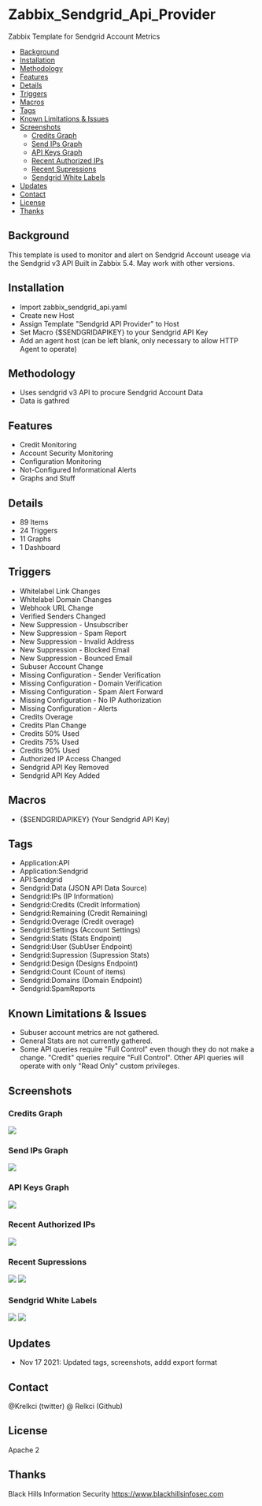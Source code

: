 # Zabbix_Sendgrid_Api_Provider
Zabbix Template for Sendgrid Account Metrics

<!-- Start Document Outline -->

* [Background](#background)
* [Installation](#installation)
* [Methodology](#methodology)
* [Features](#features)
* [Details](#details)
* [Triggers](#triggers)
* [Macros](#macros)
* [Tags](#tags)
* [Known Limitations &amp; Issues](#known-limitations--issues)
* [Screenshots](#screenshots)
	* [Credits Graph](#credits-graph)
	* [Send IPs Graph](#send-ips-graph)
	* [API Keys Graph](#api-keys-graph)
	* [Recent Authorized IPs](#recent-authorized-ips)
	* [Recent Supressions](#recent-supressions)
	* [Sendgrid White Labels](#sendgrid-white-labels)
* [Updates](#updates)
* [Contact](#contact)
* [License](#license)
* [Thanks](#thanks)

<!-- End Document Outline -->

## Background 
This template is used to monitor and alert on Sendgrid Account useage via the Sendgrid v3 API
Built in Zabbix 5.4.  May work with other versions.

## Installation
- Import zabbix_sendgrid_api.yaml
- Create new Host
- Assign Template "Sendgrid API Provider" to Host
- Set Macro {$SENDGRIDAPIKEY} to your Sendgrid API Key
- Add an agent host (can be left blank, only necessary to allow HTTP Agent to operate)
## Methodology
- Uses sendgrid v3 API to procure Sendgrid Account Data
- Data is gathred 

## Features
- Credit Monitoring
- Account Security Monitoring
- Configuration Monitoring
- Not-Configured Informational Alerts
- Graphs and Stuff

## Details
- 89 Items
- 24 Triggers
- 11 Graphs
- 1 Dashboard


## Triggers
- Whitelabel Link Changes 
- Whitelabel Domain Changes
- Webhook URL Change
- Verified Senders Changed
- New Suppression - Unsubscriber
- New Suppression - Spam Report
- New Suppression - Invalid Address
- New Suppression - Blocked Email
- New Suppression - Bounced Email
- Subuser Account Change
- Missing Configuration - Sender Verification
- Missing Configuration - Domain Verification
- Missing Configuration - Spam Alert Forward
- Missing Configuration - No IP Authorization
- Missing Configuration - Alerts 
- Credits Overage
- Credits Plan Change
- Credits 50% Used
- Credits 75% Used
- Credits 90% Used
- Authorized IP Access Changed
- Sendgrid API Key Removed
- Sendgrid API Key Added

## Macros
- {$SENDGRIDAPIKEY} (Your Sendgrid API Key)

## Tags
- Application:API
- Application:Sendgrid
- API:Sendgrid
- Sendgrid:Data (JSON API Data Source)
- Sendgrid:IPs (IP Information)
- Sendgrid:Credits (Credit Information)
- Sendgrid:Remaining (Credit Remaining)
- Sendgrid:Overage (Credit overage)
- Sendgrid:Settings (Account Settings)
- Sendgrid:Stats (Stats Endpoint)
- Sendgrid:User (SubUser Endpoint)
- Sendgrid:Supression (Supression Stats)
- Sendgrid:Design (Designs Endpoint)
- Sendgrid:Count (Count of items)
- Sendgrid:Domains (Domain Endpoint)
- Sendgrid:SpamReports



## Known Limitations & Issues
- Subuser account metrics are not gathered. 
- General Stats are not currently gathered.
- Some API queries require "Full Control" even though they do not make a change.  "Credit" queries require "Full Control".  Other API queries will operate with only "Read Only" custom privileges.  



## Screenshots



### Credits Graph
![](screenshots/graph1.png)

### Send IPs Graph
![](screenshots/graph2.png)

### API Keys Graph
![](screenshots/graph3.png)

### Recent Authorized IPs
![](screenshots/graph4.png)

### Recent Supressions
![](screenshots/graph5.png)
![](screenshots/graph5a.png)

### Sendgrid White Labels
![](screenshots/graph6a.png)
![](screenshots/graph6b.png)


## Updates
- Nov 17 2021: Updated tags, screenshots, addd export format

## Contact
@Krelkci (twitter)   @ Relkci (Github)

## License
Apache 2

## Thanks
Black Hills Information Security https://www.blackhillsinfosec.com
